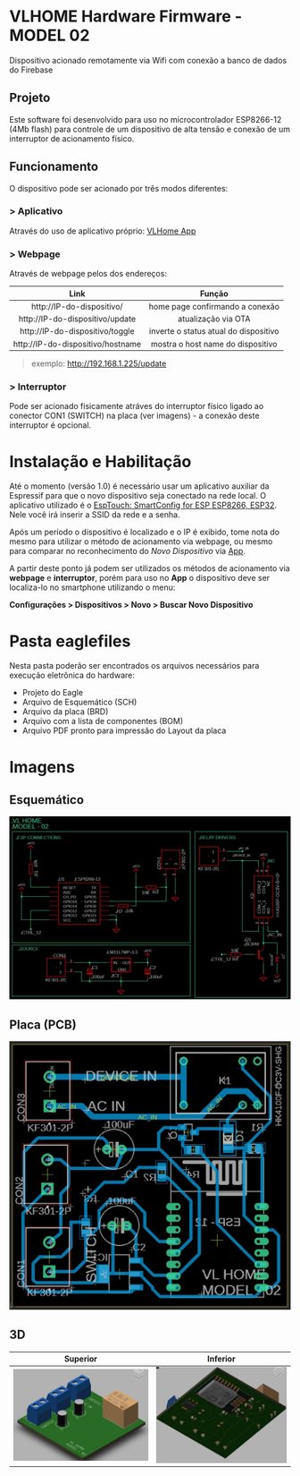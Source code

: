 # VLHOME Hardware Firmware - MODEL 02

Dispositivo acionado remotamente via Wifi com conexão a banco de dados do Firebase

## Projeto

Este software foi desenvolvido para uso no microcontrolador ESP8266-12 (4Mb flash) para controle de um dispositivo de alta tensão e conexão de um interruptor de acionamento físico.

## Funcionamento

O dispositivo pode ser acionado por três modos diferentes:


### > Aplicativo
Através do uso de aplicativo próprio:  [VLHome App](https://github.com/vilelalabs/vlhome) 


### > Webpage
Através de webpage pelos dos endereços:

|Link |Função|
|:----------:|:----------:|
|http://IP-do-dispositivo/|home page confirmando a conexão|
|http://IP-do-dispositivo/update|atualização via OTA|
|http://IP-do-dispositivo/toggle|inverte o status atual do dispositivo|
|http://IP-do-dispositivo/hostname|mostra o host name do dispositivo|

> exemplo: http://192.168.1.225/update


### > Interruptor

Pode ser acionado fisicamente atráves do interruptor físico ligado ao conector CON1 (SWITCH) na placa (ver imagens) - a conexão deste interruptor é opcional.


# Instalação e Habilitação

Até o momento (versão 1.0) é necessário usar um aplicativo auxiliar da Espressif para que o novo dispositivo seja conectado na rede local. O aplicativo utilizado é o [EspTouch: SmartConfig for ESP ESP8266, ESP32](https://play.google.com/store/apps/details?id=com.khoazero123.iot_esptouch_demo). Nele você irá inserir a SSID da rede e a senha.

Após um período o dispositivo é localizado e o IP é exibido, tome nota do mesmo para utilizar o método de acionamento via webpage, ou mesmo para comparar no reconhecimento do *Novo Dispositivo* via [App](https://github.com/vilelalabs/vlhome).

A partir deste ponto já podem ser utilizados os métodos de acionamento via **webpage** e **interruptor**, porém para uso no **App** o dispositivo deve ser localiza-lo no smartphone utilizando o menu: 

**Configurações > Dispositivos > Novo > Buscar Novo Dispositivo**

# Pasta eaglefiles

Nesta pasta poderão ser encontrados os arquivos necessários para execução eletrônica do hardware:

- Projeto do Eagle
- Arquivo de Esquemático (SCH)
- Arquivo da placa (BRD)
- Arquivo com a lista de componentes (BOM)
- Arquivo PDF pronto para impressão do Layout da placa

# Imagens

## Esquemático
![](img/schematic.JPG)
## Placa (PCB)
![](img/board.JPG)
## 3D
|Superior |Inferior|
|:----------:|:----------:|
|![](img/3Dtop.JPG)|![](img/3Dbottom.JPG)|

